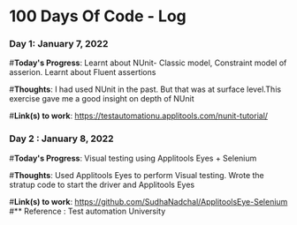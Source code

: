 # 100 Days Of Code - Log

### Day 1: January 7, 2022

#**Today's Progress**: Learnt about NUnit- Classic model, Constraint model of asserion. Learnt about Fluent assertions

#**Thoughts**: I had used NUnit in the past. But that was at surface level.This exercise gave me a good insight on depth of NUnit

#**Link(s) to work**: https://testautomationu.applitools.com/nunit-tutorial/

### Day 2 : January 8, 2022

#**Today's Progress**: Visual testing using Applitools Eyes + Selenium 

#**Thoughts**: Used Applitools Eyes to perform Visual testing. Wrote the stratup code to start the driver and Applitools Eyes

#**Link(s) to work**: https://github.com/SudhaNadchal/ApplitoolsEye-Selenium
#** Reference : Test automation University